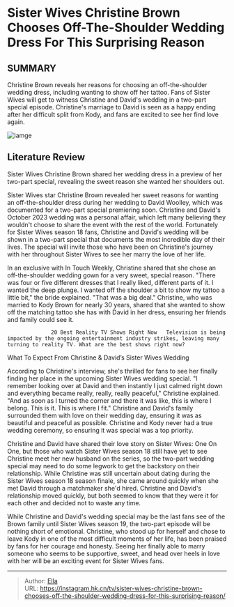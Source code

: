 # Sister Wives Christine Brown Chooses Off-The-Shoulder Wedding Dress For This Surprising Reason


## SUMMARY 



  Christine Brown reveals her reasons for choosing an off-the-shoulder wedding dress, including wanting to show off her tattoo.   Fans of Sister Wives will get to witness Christine and David&#39;s wedding in a two-part special episode.   Christine&#39;s marriage to David is seen as a happy ending after her difficult split from Kody, and fans are excited to see her find love again.  

![iamge](https://static1.srcdn.com/wordpress/wp-content/uploads/2023/11/sister-wives_-christine-brown-david-woolley-wedding-special-announced.jpg)

## Literature Review
Sister Wives Christine Brown shared her wedding dress in a preview of her two-part special, revealing the sweet reason she wanted her shoulders out.




Sister Wives star Christine Brown revealed her sweet reasons for wanting an off-the-shoulder dress during her wedding to David Woolley, which was documented for a two-part special premiering soon. Christine and David&#39;s October 2023 wedding was a personal affair, which left many believing they wouldn&#39;t choose to share the event with the rest of the world. Fortunately for Sister Wives season 18 fans, Christine and David&#39;s wedding will be shown in a two-part special that documents the most incredible day of their lives. The special will invite those who have been on Christine&#39;s journey with her throughout Sister Wives to see her marry the love of her life.




In an exclusive with In Touch Weekly, Christine shared that she chose an off-the-shoulder wedding gown for a very sweet, special reason. &#34;There was four or five different dresses that I really liked, different parts of it. I wanted the deep plunge. I wanted off the shoulder a bit to show my tattoo a little bit,&#34; the bride explained. &#34;That was a big deal.&#34; Christine, who was married to Kody Brown for nearly 30 years, shared that she wanted to show off the matching tattoo she has with David in her dress, ensuring her friends and family could see it.

                  20 Best Reality TV Shows Right Now   Television is being impacted by the ongoing entertainment industry strikes, leaving many turning to reality TV. What are the best shows right now?    


 What To Expect From Christine &amp; David’s Sister Wives Wedding 
          




According to Christine&#39;s interview, she&#39;s thrilled for fans to see her finally finding her place in the upcoming Sister Wives wedding special. &#34;I remember looking over at David and then instantly I just calmed right down and everything became really, really, really peaceful,&#34; Christine explained. &#34;And as soon as I turned the corner and there it was like, this is where I belong. This is it. This is where I fit.&#34; Christine and David&#39;s family surrounded them with love on their wedding day, ensuring it was as beautiful and peaceful as possible. Christine and Kody never had a true wedding ceremony, so ensuring it was special was a top priority.


 

Christine and David have shared their love story on Sister Wives: One On One, but those who watch Sister Wives season 18 still have yet to see Christine meet her new husband on the series, so the two-part wedding special may need to do some legwork to get the backstory on their relationship. While Christine was still uncertain about dating during the Sister Wives season 18 season finale, she came around quickly when she met David through a matchmaker she&#39;d hired. Christine and David&#39;s relationship moved quickly, but both seemed to know that they were it for each other and decided not to waste any time.




While Christine and David&#39;s wedding special may be the last fans see of the Brown family until Sister Wives season 19, the two-part episode will be nothing short of emotional. Christine, who stood up for herself and chose to leave Kody in one of the most difficult moments of her life, has been praised by fans for her courage and honesty. Seeing her finally able to marry someone who seems to be supportive, sweet, and head over heels in love with her will be an exciting event for Sister Wives fans.



---

> Author: [Ella](https://instagram.hk.cn/)  
> URL: https://instagram.hk.cn/tv/sister-wives-christine-brown-chooses-off-the-shoulder-wedding-dress-for-this-surprising-reason/  

